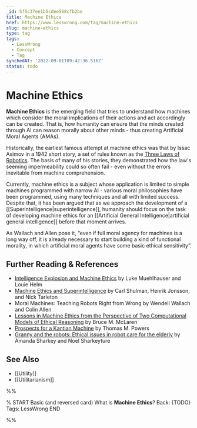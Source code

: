 ```yaml
---
_id: 5f5c37ee1b5cdee568cfb2be
title: Machine Ethics
href: https://www.lesswrong.com/tag/machine-ethics
slug: machine-ethics
type: tag
tags:
  - LessWrong
  - Concept
  - Tag
synchedAt: '2022-09-01T09:42:36.516Z'
status: todo
---
```


# Machine Ethics

**Machine Ethics** is the emerging field that tries to understand how machines which consider the moral implications of their actions and act accordingly can be created. That is, how humanity can ensure that the minds created through AI can reason morally about other minds - thus creating Artificial Moral Agents (AMAs).

Historically, the earliest famous attempt at machine ethics was that by Issac Asimov in a 1942 short story, a set of rules known as the [Three Laws of Robotics](https://en.wikipedia.org/wiki/Three_Laws_of_Robotics). The basis of many of his stories, they demonstrated how the law's seeming impermeability could so often fail - even without the errors inevitable from machine comprehension.

Currently, machine ethics is a subject whose application is limited to simple machines programmed with narrow AI - various moral philosophies have been programmed, using many techniques and all with limited success. Despite that, it has been argued that as we approach the development of a [[Superintelligence|superintelligence]], humanity should focus on the task of developing machine ethics for an [[Artificial General Intelligence|artificial general intelligence]] before that moment arrives.

As Wallach and Allen pose it, “even if full moral agency for machines is a long way off, it is already necessary to start building a kind of functional morality, in which artificial moral agents have some basic ethical sensitivity”.

## Further Reading & References

- [Intelligence Explosion and Machine Ethics](http://intelligence.org/files/IE-ME.pdf) by Luke Muehlhauser and Louie Helm
- [Machine Ethics and Superintelligence](http://intelligence.org/files/MachineEthicsSuperintelligence.pdf) by Carl Shulman, Henrik Jonsson, and Nick Tarleton
- Moral Machines: Teaching Robots Right from Wrong by Wendell Wallach and Colin Allen
- [Lessons in Machine Ethics from the Perspective of Two Computational Models of Ethical Reasoning](http://commonsenseatheism.com/wp-content/uploads/2011/02/McLaren-Lessons-in-machine-ethics-from-the-perspective-of-two-computational-models-of-ethical-reasoning.pdf) by Bruce M. McLaren
- [Prospects for a Kantian Machine](http://commonsenseatheism.com/wp-content/uploads/2011/02/Powers-Prospects-for-a-Kantian-Machine.pdf) by Thomas M. Powers
- [Granny and the robots: Ethical issues in robot care for the elderly](http://staffwww.dcs.shef.ac.uk/people/A.Sharkey/sharkey-granny.pdf) by Amanda Sharkey and Noel Sharkeyture

## See Also

- [[Utility]]
- [[Utilitarianism]]


%%

% START
Basic (and reversed card)
What is **Machine Ethics**?
Back: {TODO}
Tags: LessWrong
END

%%
	
